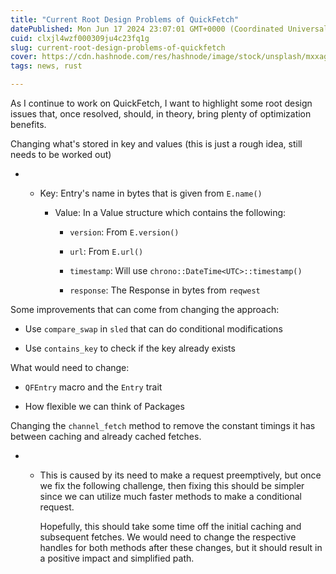```yaml
---
title: "Current Root Design Problems of QuickFetch"
datePublished: Mon Jun 17 2024 23:07:01 GMT+0000 (Coordinated Universal Time)
cuid: clxjl4wzf000309ju4c23fq1g
slug: current-root-design-problems-of-quickfetch
cover: https://cdn.hashnode.com/res/hashnode/image/stock/unsplash/mxxagbVu7Pg/upload/646892cd70e13f8f795ebe3ce0acbfbf.jpeg
tags: news, rust

---
```


As I continue to work on QuickFetch, I want to highlight some root design issues that, once resolved, should, in theory, bring plenty of optimization benefits.

Changing what's stored in key and values (this is just a rough idea, still needs to be worked out)

* * Key: Entry's name in bytes that is given from `E.name()`
        
    * Value: In a Value structure which contains the following:
        
        * `version`: From `E.version()`
            
        * `url`: From `E.url()`
            
        * `timestamp`: Will use `chrono::DateTime<UTC>::timestamp()`
            
        * `response`: The Response in bytes from `reqwest`
            

Some improvements that can come from changing the approach:

* Use `compare_swap` in `sled` that can do conditional modifications
    
* Use `contains_key` to check if the key already exists
    

What would need to change:

* `QFEntry` macro and the `Entry` trait
    
* How flexible we can think of Packages
    

Changing the `channel_fetch` method to remove the constant timings it has between caching and already cached fetches.

* * This is caused by its need to make a request preemptively, but once we fix the following challenge, then fixing this should be simpler since we can utilize much faster methods to make a conditional request.
        
    
    Hopefully, this should take some time off the initial caching and subsequent fetches. We would need to change the respective handles for both methods after these changes, but it should result in a positive impact and simplified path.